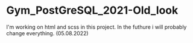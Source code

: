 # Gym_PostGreSQL_2021-Old_look
I'm working on html and scss in this project. In the futhure i will probably change everything. (05.08.2022)
